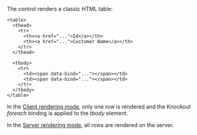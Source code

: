 The control renders a classic HTML table:

```DOTHTML
<table>
  <thead>
    <tr>
	  <th><a href="...">Id</a></th>
	  <th><a href="...">Customer Name</a></th>
	</tr>
  </thead>

  <tbody>
    <tr>
	  <td><span data-bind="..."></span></td>
	  <td><span data-bind="..."></span></td>
	</tr>
  </tbody>
</table>
```

In the [Client rendering mode](/docs/tutorials/basics-server-side-html-generation/{branch}), only one row is rendered and the 
Knockout *foreach* binding is applied to the *tbody* element.

In the [Server rendering mode](/docs/tutorials/basics-server-side-html-generation/{branch}), all rows are rendered on the server.